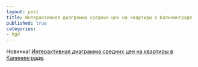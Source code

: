 ```yaml
---
layout: post
title: Интерактивная диаграмма средних цен на квартиры в Калининграде
published: true
categories:
- kgd
---
```


Новинка! [Интерактивная диаграмма средних цен на квартиры в Калининграде](https://mokhin.shinyapps.io/flats_in_kaliningrad/).